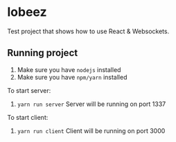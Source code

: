 # lobeez

Test project that shows how to use React & Websockets.

## Running project
1. Make sure you have `nodejs` installed
2. Make sure you have `npm/yarn` installed

To start server:
1. `yarn run server` 
Server will be running on port 1337

To start client:
1. `yarn run client`
Client will be running on port 3000
